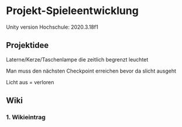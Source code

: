 # Projekt-Spieleentwicklung
Unity version Hochschule: 2020.3.18f1

## Projektidee
Laterne/Kerze/Taschenlampe die zeitlich begrenzt leuchtet

Man muss den nächsten Checkpoint erreichen bevor da slicht ausgeht

Licht aus = verloren


## Wiki

### 1. Wikieintrag
